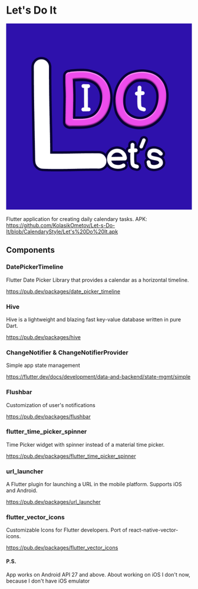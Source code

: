 # Let's Do It

![alt text](https://github.com/KolasikOmetov/Let-s-Do-It/blob/CalendaryStyle/assets/images/Let's%20do%20it%20icon.png?raw=true)

Flutter application for creating daily calendary tasks.
APK: https://github.com/KolasikOmetov/Let-s-Do-It/blob/CalendaryStyle/Let's%20Do%20It.apk

## Components

### DatePickerTimeline

Flutter Date Picker Library that provides a calendar as a horizontal timeline.

https://pub.dev/packages/date_picker_timeline

### Hive

Hive is a lightweight and blazing fast key-value database written in pure Dart.

https://pub.dev/packages/hive

### ChangeNotifier & ChangeNotifierProvider

Simple app state management

https://flutter.dev/docs/development/data-and-backend/state-mgmt/simple

### Flushbar

Customization of user's notifications 

https://pub.dev/packages/flushbar

### flutter_time_picker_spinner

Time Picker widget with spinner instead of a material time picker.

https://pub.dev/packages/flutter_time_picker_spinner

### url_launcher

A Flutter plugin for launching a URL in the mobile platform. Supports iOS and Android.

https://pub.dev/packages/url_launcher

### flutter_vector_icons

Customizable Icons for Flutter developers. Port of react-native-vector-icons.

https://pub.dev/packages/flutter_vector_icons

#### P.S.

App works on Android API 27 and above.
About working on iOS I don't now, because I don't have iOS emulator 
